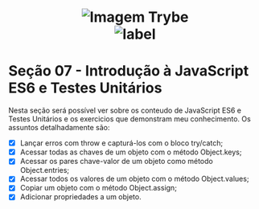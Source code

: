 <h1 align="center">
    <img alt="Imagem Trybe" src="https://media.licdn.com/dms/image/C4D16AQGBxtWPbZcNRg/profile-displaybackgroundimage-shrink_200_800/0/1644644094481?e=2147483647&v=beta&t=WXCuv3v7rjkMJKCqnhKdMt7gI9zzkOs9do7oirDm_M4"/><br>
    <img alt= "label" src="https://img.shields.io/badge/Developed%20by-Sara%20Maria-lightgrey">
</h1>

# Seção 07 - Introdução à JavaScript ES6 e Testes Unitários
Nesta seção será possível ver sobre os conteudo de JavaScript ES6 e Testes Unitários e os exercicios que demonstram meu conhecimento. Os assuntos detalhadamente são:

- [x] Lançar erros com throw e capturá-los com o bloco try/catch;
- [x] Acessar todas as chaves de um objeto com o método Object.keys;
- [x] Acessar os pares chave-valor de um objeto como método Object.entries;
- [x] Acessar todos os valores de um objeto com o método Object.values;
- [x] Copiar um objeto com o método Object.assign;
- [x] Adicionar propriedades a um objeto.
